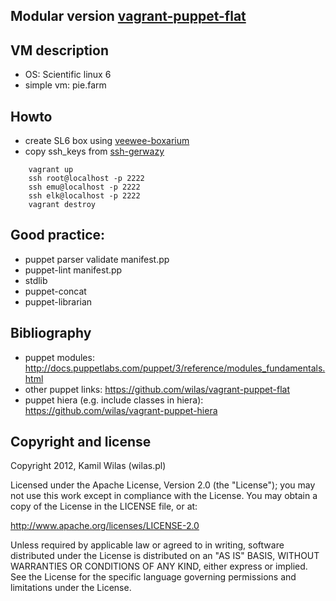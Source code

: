 ## Modular version [vagrant-puppet-flat](https://github.com/wilas/vagrant-puppet-flat)

## VM description
 
 - OS: Scientific linux 6
 - simple vm: pie.farm

## Howto

 - create SL6 box using [veewee-boxarium](https://github.com/wilas/veewee-boxarium)
 - copy ssh_keys from [ssh-gerwazy](https://github.com/wilas/ssh-gerwazy)

```
    vagrant up
    ssh root@localhost -p 2222
    ssh emu@localhost -p 2222
    ssh elk@localhost -p 2222
    vagrant destroy
```

## Good practice:
 - puppet parser validate manifest.pp
 - puppet-lint manifest.pp
 - stdlib
 - puppet-concat
 - puppet-librarian

## Bibliography

 - puppet modules: http://docs.puppetlabs.com/puppet/3/reference/modules_fundamentals.html
 - other puppet links: https://github.com/wilas/vagrant-puppet-flat
 - puppet hiera (e.g. include classes in hiera): https://github.com/wilas/vagrant-puppet-hiera


## Copyright and license

Copyright 2012, Kamil Wilas (wilas.pl)

Licensed under the Apache License, Version 2.0 (the "License");
you may not use this work except in compliance with the License.
You may obtain a copy of the License in the LICENSE file, or at:

   http://www.apache.org/licenses/LICENSE-2.0

Unless required by applicable law or agreed to in writing, software
distributed under the License is distributed on an "AS IS" BASIS,
WITHOUT WARRANTIES OR CONDITIONS OF ANY KIND, either express or implied.
See the License for the specific language governing permissions and
limitations under the License.

